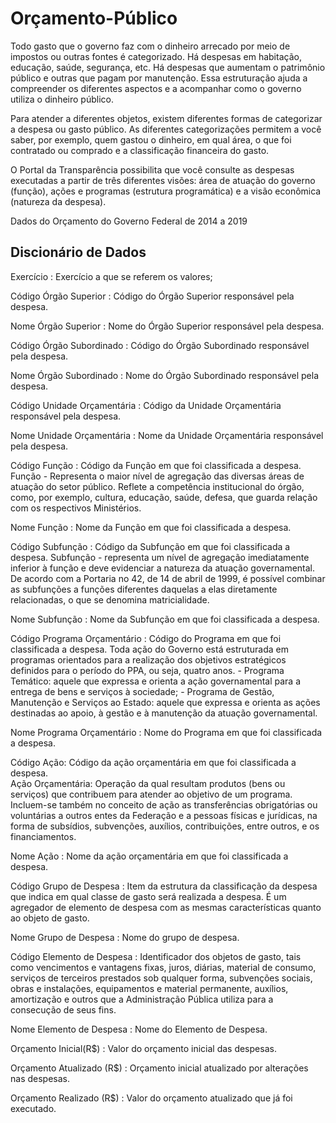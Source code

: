 # Orçamento-Público

Todo gasto que o governo faz com o dinheiro arrecado por meio de impostos ou outras fontes é categorizado. Há despesas em habitação, educação, saúde, segurança, etc. Há despesas que aumentam o patrimônio público e outras que pagam por manutenção. Essa estruturação ajuda a compreender os diferentes aspectos e a acompanhar como o governo utiliza o dinheiro público.

Para atender a diferentes objetos, existem diferentes formas de categorizar a despesa ou gasto público. As diferentes categorizações permitem a você saber, por exemplo, quem gastou o dinheiro, em qual área, o que foi contratado ou comprado e a classificação financeira do gasto.

O Portal da Transparência possibilita que você consulte as despesas executadas a partir de três diferentes visões: área de atuação do governo (função), ações e programas (estrutura programática) e a visão econômica (natureza da despesa).


Dados do Orçamento do Governo Federal de 2014 a 2019

## Discionário de Dados
Exercício : Exercício a que se referem os valores;

Código Órgão Superior :	Código do Órgão Superior responsável pela despesa.

Nome Órgão Superior : Nome do Órgão Superior responsável pela despesa.

Código Órgão Subordinado : Código do Órgão Subordinado responsável pela despesa.

Nome Órgão Subordinado : Nome do Órgão Subordinado responsável pela despesa.

Código Unidade Orçamentária : Código da Unidade Orçamentária responsável pela despesa.

Nome Unidade Orçamentária : Nome da Unidade Orçamentária responsável pela despesa.

Código Função :  Código da Função em que foi classificada a despesa.
				 Função - Representa o maior nível de agregação das diversas áreas de atuação do setor público. Reflete a competência institucional do órgão, como, por exemplo, cultura, educação, saúde, defesa, que guarda relação com os respectivos Ministérios.

Nome Função : Nome da Função em que foi classificada a despesa.

Código Subfunção : 	Código da Subfunção em que foi classificada a despesa.
					Subfunção - representa um nível de agregação imediatamente inferior à função e deve evidenciar a natureza da atuação governamental. De acordo com a Portaria no 42, de 14 de abril de 1999, é possível combinar as subfunções a funções diferentes daquelas a elas diretamente relacionadas, o que se denomina matricialidade.

Nome Subfunção : Nome da Subfunção em que foi classificada a despesa.

Código Programa Orçamentário : Código do Programa em que foi classificada a despesa.
							   Toda ação do Governo está estruturada em programas orientados para a realização dos objetivos estratégicos definidos para o período do PPA, ou seja, quatro anos.
							   - Programa Temático: aquele que expressa e orienta a ação governamental para a entrega de bens e serviços à sociedade;
							   - Programa de Gestão, Manutenção e Serviços ao Estado: aquele que expressa e orienta as ações destinadas ao apoio, à gestão e à manutenção da atuação governamental.

Nome Programa Orçamentário : Nome do Programa em que foi classificada a despesa.

Código Ação: Código da ação orçamentária em que foi classificada a despesa.								
             Ação Orçamentária: Operação da qual resultam produtos (bens ou serviços) que contribuem para atender ao objetivo de um programa. Incluem-se também no conceito de ação as transferências obrigatórias ou voluntárias a outros entes da Federação e a pessoas físicas e jurídicas, na forma de subsídios, subvenções, auxílios, contribuições, entre outros, e os financiamentos.

Nome Ação : Nome da ação orçamentária em que foi classificada a despesa.

Código Grupo de Despesa : Item da estrutura da classificação da despesa que indica em qual classe de gasto será realizada a                                       despesa. É um agregador de elemento de despesa com as mesmas características quanto ao objeto de gasto.

Nome Grupo de Despesa : Nome do grupo de despesa.

Código Elemento de Despesa : Identificador dos objetos de gasto, tais como vencimentos e vantagens fixas, juros, diárias, material                                   de consumo, serviços de terceiros prestados sob qualquer forma, subvenções sociais, obras e instalações,                                equipamentos e material permanente, auxílios, amortização e outros que a Administração Pública utiliza                                  para a consecução de seus fins.

Nome Elemento de Despesa : 	Nome do Elemento de Despesa.

Orçamento Inicial(R$) : Valor do orçamento inicial das despesas.

Orçamento Atualizado (R$) : Orçamento inicial atualizado por alterações nas despesas.

Orçamento Realizado (R$) : Valor do orçamento atualizado que já foi executado.
